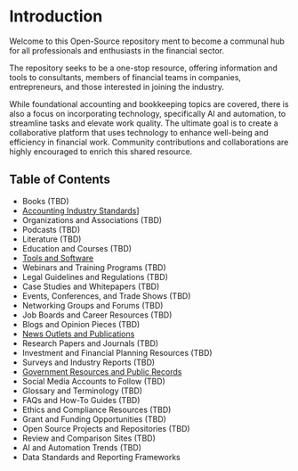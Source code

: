 # Introduction

Welcome to this Open-Source repository ment to become a communal hub for all professionals and enthusiasts in the financial sector.  

The repository seeks to be a one-stop resource, offering information and tools to consultants, members of financial teams in companies, entrepreneurs, and those interested in joining the industry.  

While foundational accounting and bookkeeping topics are covered, there is also a focus on incorporating technology, specifically AI and automation, to streamline tasks and elevate work quality. The ultimate goal is to create a collaborative platform that uses technology to enhance well-being and efficiency in financial work. Community contributions and collaborations are highly encouraged to enrich this shared resource.

## Table of Contents

- Books (TBD)
- [Accounting Industry Standards](Accounting-Industry-Standards.md)]
- Organizations and Associations (TBD)
- Podcasts (TBD)
- Literature (TBD)
- Education and Courses (TBD)
- [Tools and Software](Tools-and-Software-in-the-Financial-Sector.md)
- Webinars and Training Programs (TBD)
- Legal Guidelines and Regulations (TBD)
- Case Studies and Whitepapers (TBD)
- Events, Conferences, and Trade Shows (TBD)
- Networking Groups and Forums (TBD)
- Job Boards and Career Resources (TBD)
- Blogs and Opinion Pieces (TBD)
- [News Outlets and Publications](News-Outlets-and-Publications.md)
- Research Papers and Journals (TBD)
- Investment and Financial Planning Resources (TBD)
- Surveys and Industry Reports (TBD)
- [Government Resources and Public Records](Government-Resources-and-Public-Records-in-the-Financial-Sector.md)
- Social Media Accounts to Follow (TBD)
- Glossary and Terminology (TBD)
- FAQs and How-To Guides (TBD)
- Ethics and Compliance Resources (TBD)
- Grant and Funding Opportunities (TBD)
- Open Source Projects and Repositories (TBD)
- Review and Comparison Sites (TBD)
- AI and Automation Trends (TBD)
- Data Standards and Reporting Frameworks